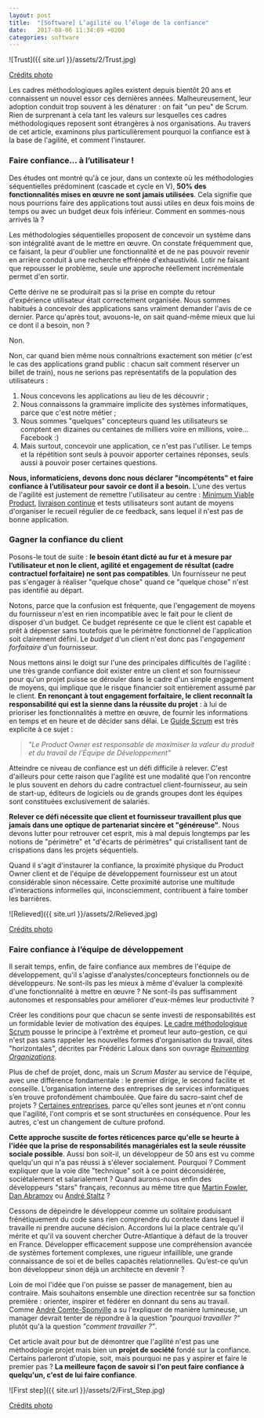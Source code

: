 ```yaml
---
layout: post
title:  "[Software] L’agilité ou l’éloge de la confiance"
date:   2017-08-06 11:34:09 +0200
categories: software
---
```


![Trust]({{ site.url }}/assets/2/Trust.jpg)

[Crédits photo](https://pxhere.com/fr/photo/1402678)

Les cadres méthodologiques agiles existent depuis bientôt 20 ans et connaissent un nouvel essor ces dernières années. Malheureusement, leur adoption conduit trop souvent à les dénaturer : on fait "un peu" de Scrum. Rien de surprenant à cela tant les valeurs sur lesquelles ces cadres méthodologiques reposent sont étrangères à nos organisations. Au travers de cet article, examinons plus particulièrement pourquoi la confiance est à la base de l'agilité, et comment l'instaurer.


### Faire confiance… à l’utilisateur !

Des études ont montré qu'à ce jour, dans un contexte où les méthodologies séquentielles prédominent (cascade et cycle en V), __50% des fonctionnalités mises en œuvre ne sont jamais utilisées__. Cela signifie que nous pourrions faire des applications tout aussi utiles en deux fois moins de temps ou avec un budget deux fois inférieur. Comment en sommes-nous arrivés là ?

Les méthodologies séquentielles proposent de concevoir un système dans son intégralité avant de le mettre en œuvre. On constate fréquemment que, ce faisant, la peur d'oublier une fonctionnalité et de ne pas pouvoir revenir en arrière conduit à une recherche effrénée d'exhaustivité. Lotir ne faisant que repousser le problème, seule une approche réellement incrémentale permet d'en sortir.

Cette dérive ne se produirait pas si la prise en compte du retour d'expérience utilisateur était correctement organisée. Nous sommes habitués à concevoir des applications sans vraiment demander l'avis de ce dernier. Parce qu'après tout, avouons-le, on sait quand-même mieux que lui ce dont il a besoin, non ?

Non.

Non, car quand bien même nous connaîtrions exactement son métier (c'est le cas des applications grand public : chacun sait comment réserver un billet de train), nous ne serions pas représentatifs de la population des utilisateurs :
1. Nous concevons les applications au lieu de les découvrir ;
2. Nous connaissons la grammaire implicite des systèmes informatiques, parce que c'est notre métier ;
3. Nous sommes "quelques" concepteurs quand les utilisateurs se comptent en dizaines ou centaines de milliers voire en millions, voire... Facebook :)
4. Mais surtout, concevoir une application, ce n'est pas l'utiliser. Le temps et la répétition sont seuls à pouvoir apporter certaines réponses, seuls aussi à pouvoir poser certaines questions.

__Nous, informaticiens, devons donc nous déclarer "incompétents" et faire confiance à l’utilisateur pour savoir ce dont il a besoin.__ L'une des vertus de l'agilité est justement de remettre l'utilisateur au centre : [Minimum Viable Product](https://en.wikipedia.org/wiki/Minimum_viable_product), [livraison continue](https://en.wikipedia.org/wiki/Continuous_delivery) et tests utilisateurs sont autant de moyens d'organiser le recueil régulier de ce feedback, sans lequel il n'est pas de bonne application.


### Gagner la confiance du client
Posons-le tout de suite : __le besoin étant dicté au fur et à mesure par l’utilisateur et non le client, agilité et engagement de résultat (cadre contractuel forfaitaire) ne sont pas compatibles__. Un fournisseur ne peut pas s'engager à réaliser "quelque chose" quand ce "quelque chose" n'est pas identifié au départ.

Notons, parce que la confusion est fréquente, que l'engagement de moyens du fournisseur n'est en rien incompatible avec le fait pour le client de disposer d'un budget. Ce budget représente ce que le client est capable et prêt à dépenser sans toutefois que le périmètre fonctionnel de l'application soit clairement défini. Le _budget_ d'un client n'est donc pas l'_engagement forfaitaire_ d'un fournisseur.

Nous mettons ainsi le doigt sur l'une des principales difficultés de l'agilité : une très grande confiance doit exister entre un client et son fournisseur pour qu'un projet puisse se dérouler dans le cadre d'un simple engagement de moyens, qui implique que le risque financier soit entièrement assumé par le client. __En renonçant à tout engagement forfaitaire, le client reconnaît la responsabilité qui est la sienne dans la réussite du projet__ : à lui de prioriser les fonctionnalités à mettre en œuvre, de fournir les informations en temps et en heure et de décider sans délai. Le [Guide Scrum](https://www.scrumguides.org/docs/scrumguide/v1/Scrum-Guide-FR.pdf) est très explicite à ce sujet :

> _"Le Product Owner est responsable de maximiser la valeur du produit et du travail de l’Équipe de Développement"_

Atteindre ce niveau de confiance est un défi difficile à relever. C'est d'ailleurs pour cette raison que l'agilité est une modalité que l'on rencontre le plus souvent en dehors du cadre contractuel client-fournisseur, au sein de start-up, éditeurs de logiciels ou de grands groupes dont les équipes sont constituées exclusivement de salariés.

__Relever ce défi nécessite que client et fournisseur travaillent plus que jamais dans une optique de partenariat sincère et "généreuse"__. Nous devons lutter pour retrouver cet esprit, mis à mal depuis longtemps par les notions de "périmètre" et "d'écarts de périmètres" qui cristallisent tant de crispations dans les projets séquentiels.

Quand il s'agit d'instaurer la confiance, la proximité physique du Product Owner client et de l'équipe de développement fournisseur est un atout considérable sinon nécessaire. Cette proximité autorise une multitude d'interactions informelles qui, inconsciemment, contribuent à faire tomber les barrières.

![Relieved]({{ site.url }}/assets/2/Relieved.jpg)

[Crédits photo](https://pxhere.com/fr/photo/1341198)


### Faire confiance à l’équipe de développement
Il serait temps, enfin, de faire confiance aux membres de l'équipe de développement, qu'il s'agisse d'analystes/concepteurs fonctionnels ou de développeurs. Ne sont-ils pas les mieux à même d'évaluer la complexité d'une fonctionnalité à mettre en œuvre ? Ne sont-ils pas suffisamment autonomes et responsables pour améliorer d'eux-mêmes leur productivité ?

Créer les conditions pour que chacun se sente investi de responsabilités est un formidable levier de motivation des équipes. [Le cadre méthodologique Scrum](https://www.scrumguides.org/docs/scrumguide/v1/Scrum-Guide-FR.pdf) pousse le principe à l'extrême et promeut leur auto-gestion, ce qui n'est pas sans rappeler les nouvelles formes d'organisation du travail, dites "horizontales", décrites par Frédéric Laloux dans son ouvrage [_Reinventing Organizations_](https://www.amazon.fr/dp/2354561059).

Plus de chef de projet, donc, mais un _Scrum Master_ au service de l'équipe, avec une différence fondamentale : le premier dirige, le second facilite et conseille. L’organisation interne des entreprises de services informatiques s’en trouve profondément chamboulée. Que faire du sacro-saint chef de projets ? [Certaines entreprises](http://www.theodo.fr/), parce qu'elles sont jeunes et n'ont connu que l'agilité, l'ont compris et se sont structurées en conséquence. Pour les autres, c'est un changement de culture profond.

__Cette approche suscite de fortes réticences parce qu'elle se heurte à l'idée que la prise de responsabilités managériales est la seule réussite sociale possible__. Aussi bon soit-il, un développeur de 50 ans est vu comme quelqu'un qui n'a pas réussi à s'élever socialement. Pourquoi ? Comment expliquer que la voie dite "technique" soit à ce point déconsidérée, sociétalement et salarialement ? Quand aurons-nous enfin des développeurs "stars" français, reconnus au même titre que [Martin Fowler](https://twitter.com/martinfowler), [Dan Abramov](https://twitter.com/dan_abramov) ou [André Staltz](https://twitter.com/andrestaltz) ?

Cessons de dépeindre le développeur comme un solitaire produisant frénétiquement du code sans rien comprendre du contexte dans lequel il travaille ni prendre aucune décision. Accordons lui la place centrale qu'il mérite et qu'il va souvent chercher Outre-Atlantique à défaut de la trouver en France. Développer efficacement suppose une compréhension avancée de systèmes fortement complexes, une rigueur infaillible,  une grande connaissance de soi et de belles capacités relationnelles. Qu’est-ce qu’un bon développeur sinon déjà un architecte en devenir ?

Loin de moi l'idée que l'on puisse se passer de management, bien au contraire. Mais souhaitons ensemble une direction recentrée sur sa fonction première : orienter, inspirer et fédérer en donnant du sens au travail. Comme [André Comte-Sponville](https://www.youtube.com/watch?v=TBuRaS1L6aI) a su l'expliquer de manière lumineuse, un manager devrait tenter de répondre à la question _"pourquoi travailler ?"_ plutôt qu'à la question _"comment travailler ?"_.


Cet article avait pour but de démontrer que l'agilité n'est pas une méthodologie projet mais bien un __projet de société__ fondé sur la confiance. Certains parleront d'utopie, soit, mais pourquoi ne pas y aspirer et faire le premier pas ? __La meilleure façon de savoir si l'on peut faire confiance à quelqu'un, c'est de lui faire confiance__.

![First step]({{ site.url }}/assets/2/First_Step.jpg)

[Crédits photo](https://pxhere.com/fr/photo/749593)